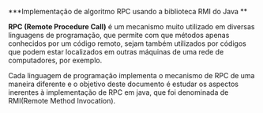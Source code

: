 ***Implementação de algoritmo RPC usando a biblioteca RMI do Java **

**RPC (Remote Procedure Call)** é um mecanismo muito utilizado em diversas linguagens de programação, que permite com que métodos apenas conhecidos por um código remoto, sejam também utilizados por códigos que podem estar localizados em outras máquinas de uma rede de computadores, por exemplo.

Cada linguagem de programação implementa o mecanismo de RPC de uma maneira diferente e o objetivo deste documento é estudar os aspectos inerentes à implementação de RPC em java, que foi denominada de RMI(Remote Method Invocation). 